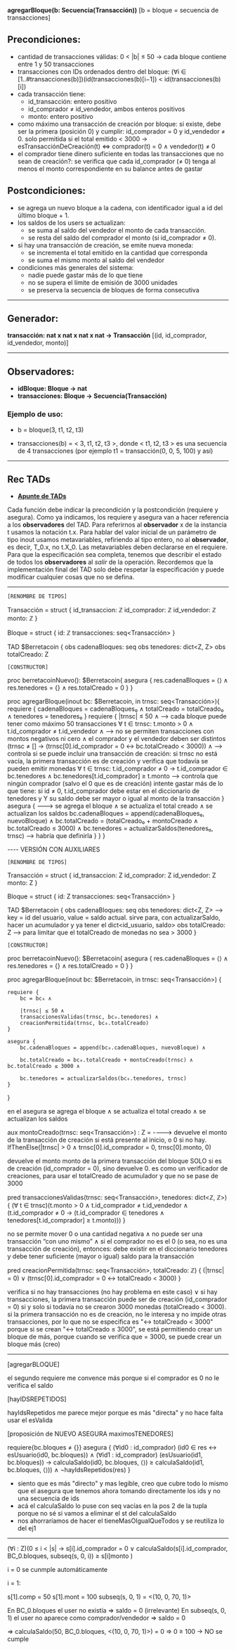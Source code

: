 **agregarBloque(b: Secuencia(Transacción))** [b = bloque = secuencia de transacciones]

## Precondiciones:

- cantidad de transacciones válidas: 0 < |b| ≤ 50 -> cada bloque contiene entre 1 y 50 transacciones
- transacciones con IDs ordenados dentro del bloque: (∀i ∈ [1..#transacciones(b)])(id(transacciones(b)[i−1]) < id(transacciones(b)[i])
- cada transacción tiene:
	- id_transacción: entero positivo
    - id_comprador ≠ id_vendedor, ambos enteros positivos
    - monto: entero positivo
- como máximo una transacción de creación por bloque: si existe, debe ser la primera (posición 0) y cumplir: id_comprador = 0 y id_vendedor ≠ 0. solo permitida si el total emitido < 3000 ->  esTransacciónDeCreación(t) <=> comprador(t) = 0 ∧ vendedor(t) ≠ 0
- el comprador tiene dinero suficiente en todas las transacciones que no sean de creación?: se verifica que cada id_comprador (≠ 0) tenga al menos el monto correspondiente en su balance antes de gastar

## Postcondiciones:

- se agrega un nuevo bloque a la cadena, con identificador igual a id del último bloque + 1.
- los saldos de los users se actualizan:
	- se suma al saldo del vendedor el monto de cada transacción.
	- se resta del saldo del comprador el monto (si id_comprador ≠ 0).
- si hay una transacción de creación, se emite nueva moneda:
	- se incrementa el total emitido en la cantidad que corresponda
	- se suma el mismo monto al saldo del vendedor
- condiciones más generales del sistema:
	- nadie puede gastar más de lo que tiene
	- no se supera el límite de emisión de 3000 unidades
	- se preserva la secuencia de bloques de forma consecutiva

---

## Generador: 

**transacción: nat x nat x nat x nat -> Transacción** [(id, id_comprador, id_vendedor, monto)]

---

## Observadores:

- **idBloque: Bloque -> nat**
- **transacciones: Bloque -> Secuencia(Transacción)**

### Ejemplo de uso:

- b = bloque(3, t1, t2, t3)

- transacciones(b) = < 3, t1, t2, t3 >, donde < t1, t2, t3 > es una secuencia de 4 transacciones (por ejemplo t1 = transacción(0, 0, 5, 100) y así)

---

## Rec TADs
- **[Apunte de TADs](https://github.com/blatth/uba-algo2/blob/main/Apuntes/TADs.pdf)**

Cada función debe indicar la precondición y la postcondición (requiere y asegura). Como ya indicamos, los requiere y asegura van a hacer referencia a los **observadores** del TAD. Para referirnos al **observador** x de la instancia t usamos la notación t.x. Para hablar del valor inicial de un parámetro de tipo inout usamos metavariables, refiriendo al tipo entero, no al **observador**, es decir, T_0.x, no t.X_0. Las metavariables deben declararse en el requiere.
Para que la especificación sea completa, tenemos que describir el estado de todos los **observadores** al _salir_ de la operación. Recordemos que la implementación final del TAD solo debe respetar la especificación y puede modificar cualquier cosas que no se defina.

---

	[RENOMBRE DE TIPOS]
 
Transacción = struct {
  id_transaccion: ℤ
  id_comprador: ℤ
  id_vendedor: ℤ
  monto: ℤ
}
 
Bloque = struct {
  id: ℤ
  transacciones: seq<Transacción>
}
 
TAD $Berretacoin {
  obs cadenaBloques: seq<Bloque>
  obs tenedores: dict<Z, Z>
  obs totalCreado: Z
 
	[CONSTRUCTOR]
 
  proc berretacoinNuevo(): $Berretacoin{
    asegura {
    res.cadenaBloques = ⟨⟩ ∧
    res.tenedores = {} ∧
    res.totalCreado = 0
    	}
	}
 
  proc agregarBloque(inout bc: $Berretacoin, in trnsc: seq<Transacción>){
    requiere {
	cadenaBloques = cadenaBloques₀ ∧
	totalCreado = totalCreado₀ ∧
	tenedores = tenedores₀
		}
	requiere {
    |trnsc| ≤ 50 ∧ --> cada bloque puede tener como máximo 50 transacciones
    ∀ t ∈ trnsc: t.monto > 0 ∧ t.id_comprador ≠ t.id_vendedor ∧ --> no se permiten transacciones con montos negativos ni cero ∧ el comprador y el vendedor deben ser distintos
    (trnsc ≠ [] → (trnsc[0].id_comprador = 0 ↔ bc.totalCreado < 3000)) ∧ --> controla si se puede incluir una transacción de creación: si trnsc no está vacía, la primera transacción es de creación y verifica que todavía se pueden emitir monedas
    ∀ t ∈ trnsc: t.id_comprador ≠ 0 → t.id_comprador ∈ bc.tenedores ∧ bc.tenedores[t.id_comprador] ≥ t.monto --> controla que ningún comprador (salvo el 0 que es de creación) intente gastar más de lo que tiene: si id ≠ 0, t.id_comprador debe estar en el diccionario de tenedores y Y su saldo debe ser mayor o igual al monto de la transacción
    	}
    asegura { ---> se agrega el bloque ∧ se actualiza el total creado ∧ se actualizan los saldos 
    bc.cadenaBloques = append(cadenaBloques₀, nuevoBloque) ∧
    bc.totalCreado = (totalCreado₀ + montoCreado ∧ bc.totalCreado ≤ 3000) ∧
    bc.tenedores = actualizarSaldos(tenedores₀, trnsc) --> habría que definirla
    	}
	}
}


---- VERSIÓN CON AUXILIARES

	[RENOMBRE DE TIPOS]
 
Transacción = struct {
  id_transaccion: Z
  id_comprador: Z
  id_vendedor: Z
  monto: Z
}
 
Bloque = struct {
  id: Z
  transacciones: seq<Transacción>
}
 
TAD $Berretacoin {
  obs cadenaBloques: seq<Bloque>
  obs tenedores: dict<Z, Z> --> key = id del usuario, value = saldo actual. sirve para, con actualizarSaldo, hacer un acumulador y ya tener el dict<id_usuario, saldo>
  obs totalCreado: Z --> para limitar que el totalCreado de monedas no sea > 3000
 }

	[CONSTRUCTOR]
 
  proc berretacoinNuevo(): $Berretacoin{
    asegura {
    res.cadenaBloques = ⟨⟩ ∧
    res.tenedores = {} ∧
    res.totalCreado = 0
    	}
	}

proc agregarBloque(inout bc: $Berretacoin, in trnsc: seq<Transacción>) {
    
    requiere {
        bc = bc₀ ∧

        |trnsc| ≤ 50 ∧
        transaccionesValidas(trnsc, bc₀.tenedores) ∧
        creacionPermitida(trnsc, bc₀.totalCreado)
    }

    asegura {
        bc.cadenaBloques = append(bc₀.cadenaBloques, nuevoBloque) ∧

        bc.totalCreado = bc₀.totalCreado + montoCreado(trnsc) ∧ bc.totalCreado ≤ 3000 ∧

        bc.tenedores = actualizarSaldos(bc₀.tenedores, trnsc)
    }
}

en el asegura se agrega el bloque ∧ se actualiza el total creado ∧ se actualizan los saldos 


aux montoCreado(trnsc: seq<Transacción>) : Z = ----> devuelve el monto de la transacción de creación si está presente al inicio, o 0 si no hay.
    IfThenElse(|trnsc| > 0 ∧ trnsc[0].id_comprador = 0, trnsc[0].monto, 0)

devuelve el monto monto de la primera transacción del bloque SOLO si es de creación (id_comprador = 0), sino devuelve 0. es como un verificador de creaciones, para usar el totalCreado de acumulador y que no se pase de 3000  

pred transaccionesValidas(trnsc: seq<Transacción>, tenedores: dict<ℤ, ℤ>) {
    (∀ t ∈ trnsc)(t.monto > 0 ∧ t.id_comprador ≠ t.id_vendedor ∧ (t.id_comprador ≠ 0 → (t.id_comprador ∈ tenedores ∧ tenedores[t.id_comprador] ≥ t.monto)))
}

no se permite mover 0 o una cantidad negativa ∧ no puede ser una transacción “con uno mismo” ∧ si el comprador no es el 0 (o sea, no es una transacción de creación), entonces: debe existir en el diccionario tenedores y debe tener suficiente (mayor o igual) saldo para la transacción

pred creacionPermitida(trnsc: seq<Transacción>, totalCreado: ℤ) {
    (|trnsc| = 0) ∨ (trnsc[0].id_comprador = 0 ↔ totalCreado < 3000)
}

verifica si no hay transacciones (no hay problema en este caso) ∨ si hay transacciones, la primera transacción puede ser de creación (id_comprador = 0) si y solo si todavía no se crearon 3000 monedas (totalCreado < 3000). si la primera transacción no es de creación, no le interesa y no impide otras transacciones, por lo que no se especifica
es  "↔ totalCreado < 3000" porque si se crean "↔ totalCreado ≤ 3000", se está permitiendo crear un bloque de más, porque cuando se verifica que = 3000, se puede crear un bloque más (creo)

----

[agregarBLOQUE]

el segundo requiere me convence más porque si el comprador es 0 no le verifica el saldo

[hayIDSREPETIDOS]

hayIdsRepetidos me parece mejor porque es más "directa" y no hace falta usar el esValida

[proposición de NUEVO ASEGURA maximosTENEDORES]

requiere{bc.bloques ≠ {}}
asegura {
  (∀id0 : id_comprador) (id0 ∈ res ↔ esUsuario(id0, bc.bloques)) ∧
  (∀id1 : id_comprador) (esUsuario(id1, bc.bloques)) -> calculaSaldo(id0, bc.bloques, ⟨⟩) ≥ calculaSaldo(id1, bc.bloques, ⟨⟩)) ∧ 
  ¬hayIdsRepetidos(res)
}

- siento que es más "directo" y mas legible, creo que cubre todo lo mismo que el asegura que tenemos ahora tomando directamente los ids y no una secuencia de ids
- acá el calculaSaldo lo puse con seq vacías en la pos 2 de la tupla porque no sé si vamos a eliminar el st del calculaSaldo
- nos ahorraríamos de hacer el tieneMasOIgualQueTodos y se reutiliza lo del ej1

--------

(∀i : Z)(0 ≤ i < |s| -> 
    s[i].id_comprador = 0 ∨ 
    calculaSaldo(s[i].id_comprador, BC_0.bloques, subseq(s, 0, i)) ≥ s[i]monto
)

i = 0 se cunmple automáticamente

i = 1:

s[1].comp = 50
s[1].mont = 100
subseq(s, 0, 1) = <(10, 0, 70, 1)>

En BC_0.bloques el user no existía => saldo = 0 (irrelevante)
En subseq(s, 0, 1) el user no aparece como comprador/vendedor => saldo = 0

=> calculaSaldo(50, BC_0.bloques, <(10, 0, 70, 1)>) = 0
=> 0 ≥ 100 -> NO se cumple
